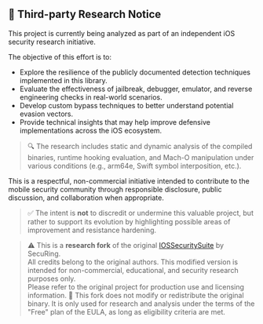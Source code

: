 ## 🧪 Third-party Research Notice

This project is currently being analyzed as part of an independent iOS security research initiative.

The objective of this effort is to:

- Explore the resilience of the publicly documented detection techniques implemented in this library.
- Evaluate the effectiveness of jailbreak, debugger, emulator, and reverse engineering checks in real-world scenarios.
- Develop custom bypass techniques to better understand potential evasion vectors.
- Provide technical insights that may help improve defensive implementations across the iOS ecosystem.

> 🔍 The research includes static and dynamic analysis of the compiled binaries, runtime hooking evaluation, and Mach-O manipulation under various conditions (e.g., arm64e, Swift symbol interposition, etc.).

This is a respectful, non-commercial initiative intended to contribute to the mobile security community through responsible disclosure, public discussion, and collaboration when appropriate.

> ✅ The intent is **not** to discredit or undermine this valuable project, but rather to support its evolution by highlighting possible areas of improvement and resistance hardening.

> ⚠️ This is a **research fork** of the original [IOSSecuritySuite](https://github.com/securing/IOSSecuritySuite) by SecuRing.  
> All credits belong to the original authors. This modified version is intended for non-commercial, educational, and security research purposes only.  
> Please refer to the original project for production use and licensing information.
> 📄 This fork does not modify or redistribute the original binary. It is only used for research and analysis under the terms of the "Free" plan of the EULA, as long as eligibility criteria are met.

